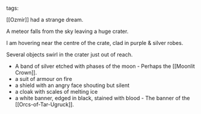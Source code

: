 tags:

[[Ozmir]] had a strange dream.

A meteor falls from the sky leaving a huge crater.

I am hovering near the centre of the crate, clad in purple & silver robes.

Several objects swirl in the crater just out of reach.

- A band of silver etched with phases of the moon - Perhaps the [[Moonlit Crown]].
- a suit of armour on fire
- a shield with an angry face shouting but silent
- a cloak with scales of melting ice
- a white banner, edged in black, stained with blood - The banner of the [[Orcs-of-Tar-Ugruck]].

